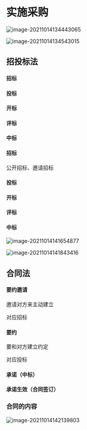 # 实施采购

![image-20211014134443065](C:\Users\Administrator\AppData\Roaming\Typora\typora-user-images\image-20211014134443065.png)





![image-20211014134543015](C:\Users\Administrator\AppData\Roaming\Typora\typora-user-images\image-20211014134543015.png)







## 招投标法

#### 招标

#### 投标

#### 开标

#### 评标

#### 中标





#### 招标

公开招标、邀请招标

#### 投标

#### 开标

#### 评标

#### 中标







![image-20211014141654877](C:\Users\Administrator\AppData\Roaming\Typora\typora-user-images\image-20211014141654877.png)





![image-20211014141843416](C:\Users\Administrator\AppData\Roaming\Typora\typora-user-images\image-20211014141843416.png)













## 合同法



#### 要约邀请

邀请对方来主动建立

对应招标

#### 要约

要和对方建立约定

对应投标



#### 承诺（中标）

#### 承诺生效（合同签订）



### 合同的内容

![image-20211014142139803](C:\Users\Administrator\AppData\Roaming\Typora\typora-user-images\image-20211014142139803.png)





















